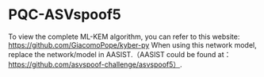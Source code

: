 # PQC-ASVspoof5
To view the complete ML-KEM algorithm, you can refer to this website: https://github.com/GiacomoPope/kyber-py
When using this network model, replace the network/model in AASIST.（AASIST could be found at： https://github.com/asvspoof-challenge/asvspoof5）.
